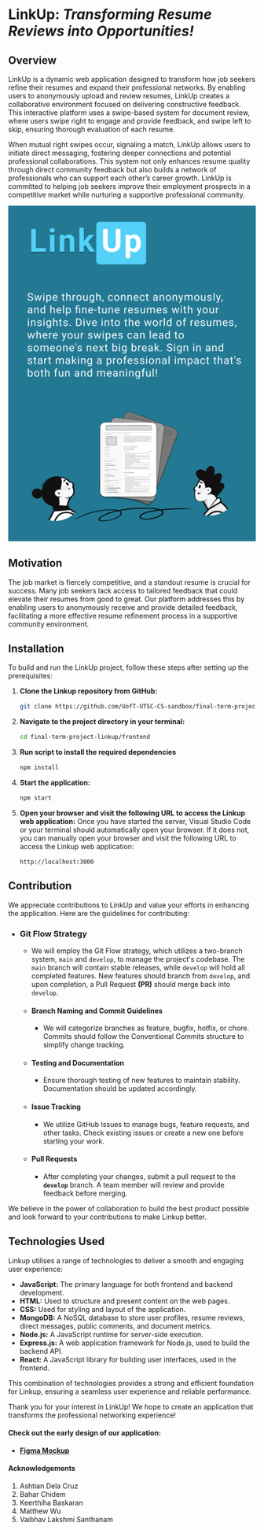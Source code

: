 
# LinkUp: *Transforming Resume Reviews into Opportunities!*

## Overview

LinkUp is a dynamic web application designed to transform how job seekers refine their resumes and expand their professional networks. By enabling users to anonymously upload and review resumes, LinkUp creates a collaborative environment focused on delivering constructive feedback. This interactive platform uses a swipe-based system for document review, where users swipe right to engage and provide feedback, and swipe left to skip, ensuring thorough evaluation of each resume.

When mutual right swipes occur, signaling a match, LinkUp allows users to initiate direct messaging, fostering deeper connections and potential professional collaborations. This system not only enhances resume quality through direct community feedback but also builds a network of professionals who can support each other’s career growth. LinkUp is committed to helping job seekers improve their employment prospects in a competitive market while nurturing a supportive professional community.


![Readme Image 2](frontend/src/images/readme2.png "Screenshot for Readme")


## Motivation

The job market is fiercely competitive, and a standout resume is crucial for success. Many job seekers lack access to tailored feedback that could elevate their resumes from good to great. Our platform addresses this by enabling users to anonymously receive and provide detailed feedback, facilitating a more effective resume refinement process in a supportive community environment.

## Installation

To build and run the LinkUp project, follow these steps after setting up the prerequisites:

1. **Clone the Linkup repository from GitHub:**
   ```bash
   git clone https://github.com/UofT-UTSC-CS-sandbox/final-term-project-linkup.git
   ```

2. **Navigate to the project directory in your terminal:**
   ```bash
   cd final-term-project-linkup/frontend
   ```
3. **Run script to install the required dependencies**
    ```bash
   npm install
   ```

5. **Start the application:**
   ```bash
   npm start
   ```

6. **Open your browser and visit the following URL to access the Linkup web application:**
Once you have started the server, Visual Studio Code or your terminal should automatically open your browser. If it does not, you can manually open your browser and visit the following URL to access the Linkup web application:

   ```plaintext
   http://localhost:3000
   ```

## Contribution

We appreciate contributions to LinkUp and value your efforts in enhancing the application. Here are the guidelines for contributing:

- ### Git Flow Strategy

  - We will employ the Git Flow strategy, which utilizes a two-branch system, `main` and `develop`, to manage the project's codebase. The `main` branch will contain stable releases, while `develop` will hold all completed features. New features should branch from `develop`, and upon completion, a Pull Request **(PR)** should merge back into `develop`.

  - #### Branch Naming and Commit Guidelines

    - We will categorize branches as feature, bugfix, hotfix, or chore. Commits should follow the Conventional Commits structure to simplify change tracking.

  - #### Testing and Documentation

    - Ensure thorough testing of new features to maintain stability. Documentation should be updated accordingly.

  - #### Issue Tracking

    - We utilize GitHub Issues to manage bugs, feature requests, and other tasks. Check existing issues or create a new one before starting your work.
      
  - #### Pull Requests
    
    - After completing your changes, submit a pull request to the **`develop`** branch. A team member will review and provide feedback before merging.

We believe in the power of collaboration to build the best product possible and look forward to your contributions to make Linkup better.

## Technologies Used

Linkup utilises a range of technologies to deliver a smooth and engaging user experience:

- **JavaScript:** The primary language for both frontend and backend development.
- **HTML:** Used to structure and present content on the web pages.
- **CSS:** Used for styling and layout of the application.
- **MongoDB:** A NoSQL database to store user profiles, resume reviews, direct messages, public comments, and document metrics.
- **Node.js:** A JavaScript runtime for server-side execution.
- **Express.js:** A web application framework for Node.js, used to build the backend API.
- **React:** A JavaScript library for building user interfaces, used in the frontend.

This combination of technologies provides a strong and efficient foundation for Linkup, ensuring a seamless user experience and reliable performance.

Thank you for your interest in LinkUp! We hope to create an application that transforms the professional networking experience! 

#### Check out the early design of our application:
- <ins>**[Figma Mockup](https://www.figma.com/design/0iETezP6dJLcd5efMPoop3/CSCC01-%7C-Link-Up-Prototype?node-id=0-1&t=hAfJGcwDgsPLW2RY-1)**</ins>

#### Acknowledgements
1) Ashtian Dela Cruz
2) Bahar Chidem 
3) Keerthiha Baskaran
4) Matthew Wu
5) Vaibhav Lakshmi Santhanam
